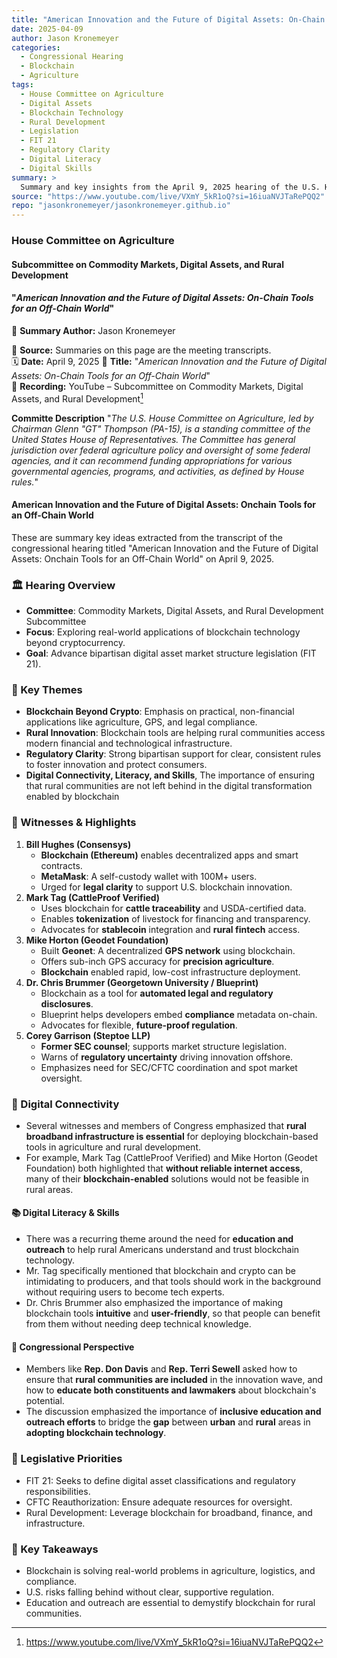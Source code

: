 ```yaml
---
title: "American Innovation and the Future of Digital Assets: On-Chain Tools for an Off-Chain World"
date: 2025-04-09
author: Jason Kronemeyer
categories:
  - Congressional Hearing
  - Blockchain
  - Agriculture
tags:
  - House Committee on Agriculture
  - Digital Assets
  - Blockchain Technology
  - Rural Development
  - Legislation
  - FIT 21
  - Regulatory Clarity
  - Digital Literacy
  - Digital Skills
summary: >
  Summary and key insights from the April 9, 2025 hearing of the U.S. House Committee on Agriculture Subcommittee on Commodity Markets, Digital Assets, and Rural Development, focusing on the real-world applications of blockchain technology in agriculture, GPS, compliance, and rural development.
source: "https://www.youtube.com/live/VXmY_5kR1oQ?si=16iuaNVJTaRePQQ2"
repo: "jasonkronemeyer/jasonkronemeyer.github.io"
---
```

### House Committee on Agriculture
#### Subcommittee on Commodity Markets, Digital Assets, and Rural Development
#### "_American Innovation and the Future of Digital Assets: On-Chain Tools for an Off-Chain World_"

📝 **Summary Author:** Jason Kronemeyer

📄 **Source:** Summaries on this page are the meeting transcripts.  
🗓️ **Date:** April 9, 2025
📌 **Title:** "_American Innovation and the Future of Digital Assets: On-Chain Tools for an Off-Chain World_"  
🎥 **Recording:** YouTube – Subcommittee on Commodity Markets, Digital Assets, and Rural Development[^1]

**Committe Description**
"_The U.S. House Committee on Agriculture, led by Chairman Glenn "GT" Thompson (PA-15), is a standing committee of the United States House of Representatives. The Committee has general jurisdiction over federal agriculture policy and oversight of some federal agencies, and it can recommend funding appropriations for various governmental agencies, programs, and activities, as defined by House rules._"
 
#### American Innovation and the Future of Digital Assets: Onchain Tools for an Off-Chain World
These are summary key ideas extracted from the transcript of the congressional hearing titled "American Innovation and the Future of Digital Assets: Onchain Tools for an Off-Chain World" on April 9, 2025.

### 🏛️ Hearing Overview
- **Committee**: Commodity Markets, Digital Assets, and Rural Development Subcommittee
- **Focus**: Exploring real-world applications of blockchain technology beyond cryptocurrency.
- **Goal**: Advance bipartisan digital asset market structure legislation (FIT 21).

### 🎯 Key Themes
- **Blockchain Beyond Crypto**: Emphasis on practical, non-financial applications like agriculture, GPS, and legal compliance.
- **Rural Innovation**: Blockchain tools are helping rural communities access modern financial and technological infrastructure.
- **Regulatory Clarity**: Strong bipartisan support for clear, consistent rules to foster innovation and protect consumers.
- **Digital Connectivity, Literacy, and Skills**, The importance of ensuring that rural communities are not left behind in the digital transformation enabled by blockchain

### 👥 Witnesses & Highlights
1. **Bill Hughes (Consensys)**
    - **Blockchain (Ethereum)** enables decentralized apps and smart contracts.
    - **MetaMask**: A self-custody wallet with 100M+ users.
    - Urged for **legal clarity** to support U.S. blockchain innovation.
2. **Mark Tag (CattleProof Verified)**
    - Uses blockchain for **cattle traceability** and USDA-certified data.
    - Enables **tokenization** of livestock for financing and transparency.
    - Advocates for **stablecoin** integration and **rural fintech** access.
3. **Mike Horton (Geodet Foundation)**
    - Built **Geonet**: A decentralized **GPS network** using blockchain.
    - Offers sub-inch GPS accuracy for **precision agriculture**.
    - **Blockchain** enabled rapid, low-cost infrastructure deployment.
4. **Dr. Chris Brummer (Georgetown University / Blueprint)**
    - Blockchain as a tool for **automated legal and regulatory disclosures**.
    - Blueprint helps developers embed **compliance** metadata on-chain.
    - Advocates for flexible, **future-proof regulation**.
5. **Corey Garrison (Steptoe LLP)**
    - **Former SEC counsel**; supports market structure legislation.
    - Warns of **regulatory uncertainty** driving innovation offshore.
    - Emphasizes need for SEC/CFTC coordination and spot market oversight.

### 🔌 Digital Connectivity
- Several witnesses and members of Congress emphasized that **rural broadband infrastructure is essential** for deploying blockchain-based tools in agriculture and rural development.
- For example, Mark Tag (CattleProof Verified) and Mike Horton (Geodet Foundation) both highlighted that **without reliable internet access**, many of their **blockchain-enabled** solutions would not be feasible in rural areas.

#### 📚 Digital Literacy & Skills
- There was a recurring theme around the need for **education and outreach** to help rural Americans understand and trust blockchain technology.
- Mr. Tag specifically mentioned that blockchain and crypto can be intimidating to producers, and that tools should work in the background without requiring users to become tech experts.
- Dr. Chris Brummer also emphasized the importance of making blockchain tools **intuitive** and **user-friendly**, so that people can benefit from them without needing deep technical knowledge.

#### 🧠 Congressional Perspective
- Members like **Rep. Don Davis** and **Rep. Terri Sewell** asked how to ensure that **rural communities are included** in the innovation wave, and how to **educate both constituents and lawmakers** about blockchain's potential.
- The discussion emphasized the importance of **inclusive education and outreach efforts** to bridge the **gap** between **urban** and **rural** areas in **adopting blockchain technology**.

### 🧩 Legislative Priorities
- FIT 21: Seeks to define digital asset classifications and regulatory responsibilities.
- CFTC Reauthorization: Ensure adequate resources for oversight.
- Rural Development: Leverage blockchain for broadband, finance, and infrastructure.

### 🧠 Key Takeaways
- Blockchain is solving real-world problems in agriculture, logistics, and compliance.
- U.S. risks falling behind without clear, supportive regulation.
- Education and outreach are essential to demystify blockchain for rural communities.


[^1]: https://www.youtube.com/live/VXmY_5kR1oQ?si=16iuaNVJTaRePQQ2
